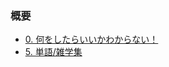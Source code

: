 ### 概要

* [0. 何をしたらいいかわからない！](https://mamemamemame.github.io/00_introduction/)
* [5. 単語/雑学集](https://mamemamemame.github.io/10_memo/)